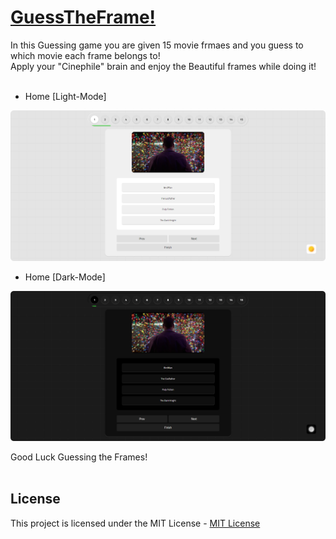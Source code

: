 # [GuessTheFrame!](https://praashoo7.github.io/GuessTheFrame/)

In this Guessing game you are given 15 movie frmaes and you guess to which movie each frame belongs to!<br>
Apply your "Cinephile" brain and enjoy the Beautiful frames while doing it!<br><br>


- Home [Light-Mode]

![Readme Image](ReadMe-Images/L1.png)<br>

- Home [Dark-Mode]

![Readme Image](ReadMe-Images/D1.png)<br>


Good Luck Guessing the Frames!<br><br>

## License

This project is licensed under the MIT License - [MIT License](https://github.com/Praashoo7/GuessTheFrame/blob/main/LICENSE)
